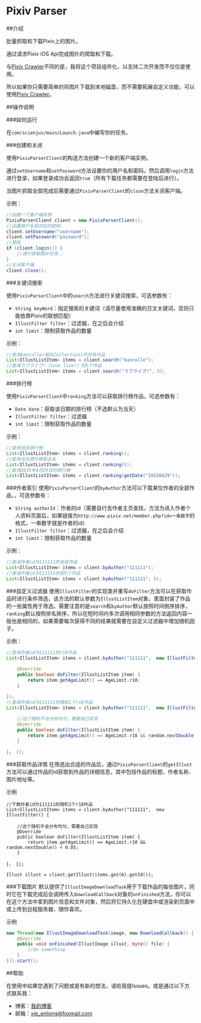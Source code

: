 # Pixiv Parser

##介绍

批量抓取和下载Pixiv上的图片。

通过请求Pixiv iOS Api完成图片的爬取和下载。

与[Pixiv Crawler][1]不同的是，我将这个项目组件化，以支持二次开发而不仅仅是使用。

所以如果你只需要简单的将图片下载到本地磁盘，而不需要拓展自定义功能，可以使用[Pixiv Crawler][1]。

##操作说明

###如何运行

在`com/scienjus/main/Launch.java`中编写你的任务。

###创建和关闭

使用`PixivParserClient`的构造方法创建一个新的客户端实例。

通过`setUsername`和`setPassword`方法设置你的用户名和密码，然后调用`login`方法进行登录，如果登录成功会返回`true`（所有下载任务都需要在登陆后进行）。

当图片抓取全部完成后需要通过`PixivParserClient`的`close`方法关闭客户端。

示例：
```java
//创建一个客户端实例
PixivParserClient client = new PixivParserClient();
//设置用户名和对应的密码
client.setUsername("username");
client.setPassword("password");
//登陆
if (client.login()) {
    //进行获取图片任务..
}
//关闭客户端
client.close();
```

###关键词搜索

使用`PixivParserClient`中的`search`方法进行关键词搜索，可选参数有：
 - `String keyWord`：指定搜索的关键词（请尽量使用准确的日文关键词，否则只能依靠Pixiv的联想匹配）
 - `IllustFilter filter`：过滤器，在之后会介绍
 - `int limit`：限制获取作品的数量
 
示例：
```java
//查询kancolle(舰队Collection)的所有作品
List<IllustListItem> items = client.search("kancolle");
//查询ラブライブ!（love live!）的5个作品
List<IllustListItem> items = client.search("ラブライブ!", 5);
```

###排行榜

使用`PixivParserClient`中`ranking`方法可以获取排行榜作品，可选参数有：
 - `Date date`：获取该日期的排行榜（不选默认为当天）
 - `IllustFilter filter`：过滤器
 - `int limit`：限制获取作品的数量
 
示例：
```java
//查询当天排行榜
List<IllustListItem> items = client.ranking();
//查询当天排行榜前五名
List<IllustListItem> items = client.ranking(5);
//查询2015年4月29日的排行榜
List<IllustListItem> items = client.ranking(getDate("20150429"));
```

###作者索引
使用`PixivParserClient`的`byAuthor`方法可以下载某位作者的全部作品，，可选参数有：
 - `String authorId`：作者的id（需要自行去作者主页查找，方法为进入作者个人资料页面后，如果链接为`http://www.pixiv.net/member.php?id=一串数字`的格式，一串数字就是作者的id）
 - `IllustFilter filter`：过滤器，在之后会介绍
 - `int limit`：限制获取作品的数量

示例：
```java
//查询作者id为111111的全部作品
List<IllustListItem> items = client.byAuthor("111111");
//查询作者id为111111的前5个作品
List<IllustListItem> items = client.byAuthor("111111", 5);
```

###自定义过滤器
使用`IllustFilter`的实现类并重写`doFilter`方法可以在获取作品时进行条件筛选，该方法的默认参数为`IllustListItem`对象，里面封装了作品的一些属性用于筛选。需要注意的是`search`和`byAuthor`默认按照时间倒序排序，`ranking`默认按照排名排序，所以在短时间内多次调用相同参数的方法返回内容一般也是相同的，如果需要每次获得不同的结果就需要在自定义过滤器中增加随机因子。

示例：
```java
//查询作者id为111111的r18作品
List<IllustListItem> items = client.byAuthor("111111",  new IllustFilter() {
		
	@Override
    public boolean doFilter(IllustListItem item) {
    	return item.getAgeLimit() == AgeLimit.r18;
    }

});
//查询作者id为111111的随机1个r18作品
List<IllustListItem> items = client.byAuthor("111111",  new IllustFilter() {
		
    //这个随机不会分布均匀，需要自己实现
	@Override
    public boolean doFilter(IllustListItem item) {
        return item.getAgeLimit() == AgeLimit.r18 && random.nextDouble() < 0.05;
    }

}， 1);
```

###获取作品详情
在筛选出合适的作品后，通过`PixivParserClient`的`getIllust`方法可以通过作品的id获取到作品的详细信息，其中包括作品的标题、作者名称、图片地址等。

示例
```
//下载作者id为111111的随机1个r18作品
List<IllustListItem> items = client.byAuthor("111111",  new IllustFilter() {
		
    //这个随机不会分布均匀，需要自己实现
	@Override
    public boolean doFilter(IllustListItem item) {
        return item.getAgeLimit() == AgeLimit.r18 && random.nextDouble() < 0.05;
    }

}， 1);

Illust illust = client.getIllust(items.get(0).getId());
```

###下载图片
默认提供了`IllustImageDownloadTask`用于下载作品的每张图片，同时它在下载完成后会调用传入`DownloadCallback`对象的`onFinished`方法，你可以在这个方法中拿到图片信息和文件对象，然后将它持久化在硬盘中或渲染到页面中或上传到远程服务器，随你喜欢。

示例
```java
new Thread(new IllustImageDownloadTask(image, new DownloadCallback() {
    @Override
    public void onFinished(IllustImage illust, byte[] file) {
        //do something
    }
})).start();
```

##帮助

在使用中如果您遇到了问题或是有新的想法，请给我提Issues。或是通过以下方式联系我：
 - 博客：[我的博客][2]
 - 邮箱：xie_enlong@foxmail.com

[1]:http://www.scienjus.com/pixiv-parser/
[2]:http://www.scienjus.com